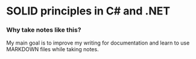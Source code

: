 # SOLID principles in C# and .NET

### Why take notes like this?

My main goal is to improve my writing for documentation and learn to use
MARKDOWN files while taking notes.